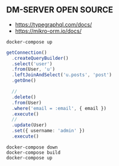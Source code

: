 ## DM-SERVER OPEN SOURCE

- https://typegraphql.com/docs/
- https://mikro-orm.io/docs/

```
docker-compose up
```

```ts
getConnection()
  .createQueryBuilder()
  .select('user')
  .from(User, 'u')
  .leftJoinAndSelect('u.posts', 'post')
  .getOne()

  //
  .delete()
  .from(User)
  .where('email = :email', { email })
  .execute()
  //
  .update(User)
  .set({ username: 'admin' })
  .execute()
```

```shell
docker-compose down
docker-compose build
docker-compose up
```
